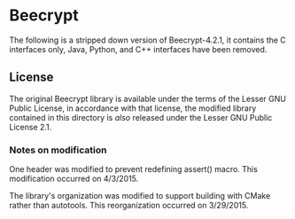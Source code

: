 # Beecrypt 

The following is a stripped down version of Beecrypt-4.2.1, it contains the C interfaces only, Java, Python, and C++ interfaces have been removed. 

## License

The original Beecrypt library is available under the terms of the Lesser GNU Public License, in accordance with that license, the modified library contained in this directory is _also_ released under the Lesser GNU Public License 2.1.

### Notes on modification

One header was modified to prevent redefining assert() macro. This modification occurred on 4/3/2015.

The library's organization was modified to support building with CMake rather than autotools. This reorganization occurred on 3/29/2015. 
